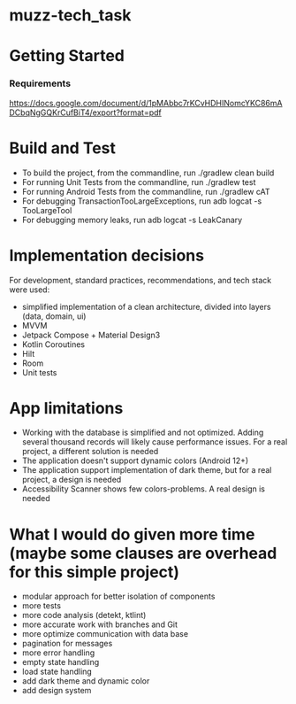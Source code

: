 # muzz-tech_task

# Getting Started

### Requirements

https://docs.google.com/document/d/1pMAbbc7rKCvHDHINomcYKC86mADCbqNgGQKrCufBiT4/export?format=pdf

# Build and Test
* To build the project, from the commandline, run ./gradlew clean build
* For running Unit Tests from the commandline, run ./gradlew test
* For running Android Tests from the commandline, run ./gradlew cAT
* For debugging TransactionTooLargeExceptions, run adb logcat -s TooLargeTool
* For debugging memory leaks, run adb logcat -s LeakCanary

# Implementation decisions
For development, standard practices, recommendations, and tech stack were used:
- simplified implementation of a clean architecture, divided into layers (data, domain, ui)
- MVVM
- Jetpack Compose + Material Design3
- Kotlin Coroutines
- Hilt
- Room
- Unit tests

# App limitations
- Working with the database is simplified and not optimized. Adding several thousand records will 
likely cause performance issues. For a real project, a different solution is needed
- The application doesn't support dynamic colors (Android 12+)
- The application support implementation of dark theme, but for a real project, a design is needed
- Accessibility Scanner shows few colors-problems. A real design is needed

# What I would do given more time (maybe some clauses are overhead for this simple project)
- modular approach for better isolation of components
- more tests
- more code analysis (detekt, ktlint)
- more accurate work with branches and Git
- more optimize communication with data base
- pagination for messages
- more error handling
- empty state handling
- load state handling
- add dark theme and dynamic color
- add design system
